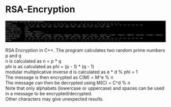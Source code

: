 # RSA-Encryption

![Example](https://raw.githubusercontent.com/AdilRabbani/RSA-Encryption/master/example.PNG)

RSA Encryption in C++. The program calculates two random prime numbers p and q <br />
n is calculated as n = p * q <br />
phi is as calculated as phi = (p - 1) * (q - 1) <br />
modular multiplicative inverse d is calculated as e * d % phi = 1 <br />
The message is then encrypted as C(M) = M^e % n <br />
The message can then be decrypted using M(C) = C^d % n <br />
Note that only alphabets (lowercase or uppercase) and spaces can be used in a message to be encrypted/decrypted. <br />
Other characters may give unexpected results.
